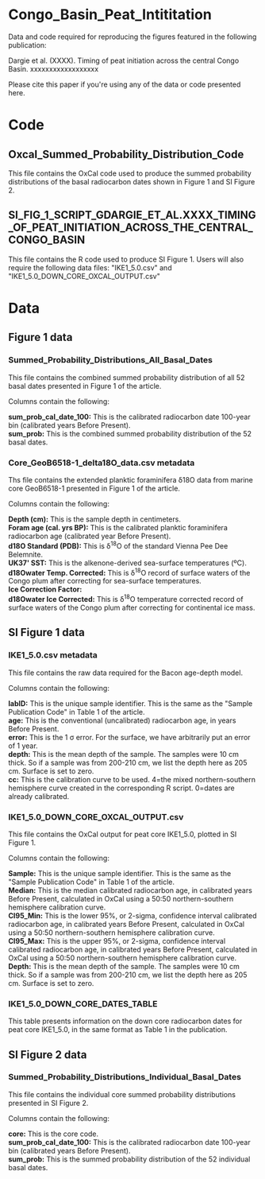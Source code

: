 # Congo_Basin_Peat_Intititation


Data and code required for reproducing the figures featured in the following publication:

Dargie et al. (XXXX). Timing of peat initiation across the central Congo Basin. xxxxxxxxxxxxxxxxxx

Please cite this paper if you're using any of the data or code presented here.

# Code

## Oxcal_Summed_Probability_Distribution_Code
This file contains the OxCal code used to produce the summed probability distributions of the basal radiocarbon dates shown in Figure 1 and SI Figure 2.



## SI_FIG_1_SCRIPT_GDARGIE_ET_AL.XXXX_TIMING_OF_PEAT_INITIATION_ACROSS_THE_CENTRAL_CONGO_BASIN
This file contains the R code used to produce SI Figure 1. Users will also require the following data files: "IKE1_5.0.csv" and "IKE1_5.0_DOWN_CORE_OXCAL_OUTPUT.csv"




# Data

## Figure 1 data
### Summed_Probability_Distributions_All_Basal_Dates
This file contains the combined summed probability distribution of all 52 basal dates presented in Figure 1 of the article.

Columns contain the following:

**sum_prob_cal_date_100:** This is the calibrated radiocarbon date 100-year bin (calibrated years Before Present).\
**sum_prob:** This is the combined summed probability distribution of the 52 basal dates.


### Core_GeoB6518-1_delta18O_data.csv metadata
Ths file contains the extended planktic foraminifera δ18O data from marine core GeoB6518-1 presented in Figure 1 of the article.

Columns contain the following:

**Depth (cm):** This is the sample depth in centimeters.\
**Foram age (cal. yrs BP):** This is the calibrated planktic foraminifera radiocarbon age (calibrated year Before Present).\
**d18O Standard (PDB):** This is &delta;<sup>18</sup>O of the standard Vienna Pee Dee Belemnite.\
**UK37' SST:** This is the alkenone-derived sea-surface temperatures (&ordm;C).\
**d18Owater Temp. Corrected:** This is &delta;<sup>18</sup>O record of surface waters of the Congo plum after correcting for sea-surface temperatures.\
**Ice Correction Factor:** \
**d18Owater Ice Corrected:** This is &delta;<sup>18</sup>O temperature corrected record of surface waters of the Congo plum after correcting for continental ice mass.



## SI Figure 1 data
### IKE1_5.0.csv metadata
This file contains the raw data required for the Bacon age-depth model.

Columns contain the following:

**labID:** This is the unique sample identifier. This is the same as the "Sample Publication Code" in Table 1 of the article.\
**age:** This is the conventional (uncalibrated) radiocarbon age, in years Before Present.\
**error:** This is the 1 σ error. For the surface, we have arbitrarily put an error of 1 year.\
**depth:** This is the mean depth of the sample. The samples were 10 cm thick. So if a sample was from 200-210 cm, we list the depth here as 205 cm. Surface is set to zero.\
**cc:** This is the calibration curve to be used. 4=the mixed northern-southern hemisphere curve created in the corresponding R script. 0=dates are already calibrated.


### IKE1_5.0_DOWN_CORE_OXCAL_OUTPUT.csv
This file contains the OxCal output for peat core IKE1_5.0, plotted in SI Figure 1.

Columns contain the following:

**Sample:** This is the unique sample identifier. This is the same as the "Sample Publication Code" in Table 1 of the article.\
**Median:** This is the median calibrated radiocarbon age, in calibrated years Before Present, calculated in OxCal using a 50:50 northern-southern hemisphere calibration curve.\
**CI95_Min:** This is the lower 95%, or 2-sigma, confidence interval calibrated radiocarbon age, in calibrated years Before Present, calculated in OxCal using a 50:50 northern-southern hemisphere calibration curve.\
**CI95_Max:** This is the upper 95%, or 2-sigma, confidence interval calibrated radiocarbon age, in calibrated years Before Present, calculated in OxCal using a 50:50 northern-southern hemisphere calibration curve.\
**Depth:** This is the mean depth of the sample. The samples were 10 cm thick. So if a sample was from 200-210 cm, we list the depth here as 205 cm. Surface is set to zero.



### IKE1_5.0_DOWN_CORE_DATES_TABLE
This table presents information on the down core radiocarbon dates for peat core IKE1_5.0, in the same format as Table 1 in the publication.



## SI Figure 2 data
### Summed_Probability_Distributions_Individual_Basal_Dates
This file contains the individual core summed probability distributions presented in SI Figure 2.

Columns contain the following:

**core:** This is the core code.\
**sum_prob_cal_date_100:** This is the calibrated radiocarbon date 100-year bin (calibrated years Before Present).\
**sum_prob:** This is the summed probability distribution of the 52 individual basal dates.


